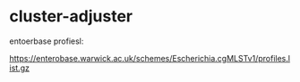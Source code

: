 # cluster-adjuster


entoerbase profiesl: 


https://enterobase.warwick.ac.uk/schemes/Escherichia.cgMLSTv1/profiles.list.gz

